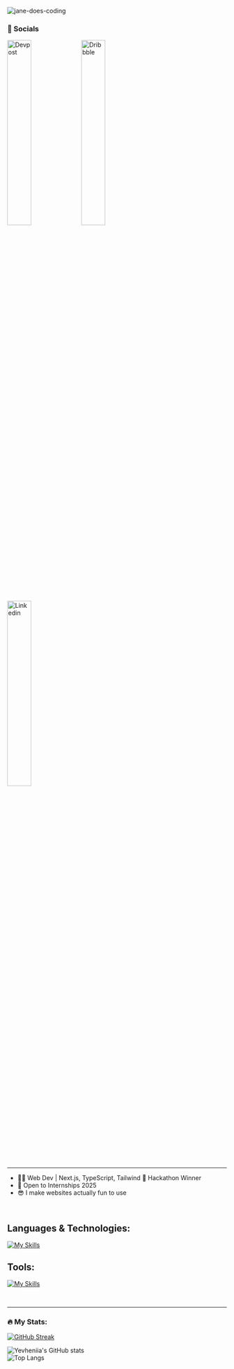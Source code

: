 <p align="left"> 
  <img src="https://komarev.com/ghpvc/?username=jane-does-coding&label=Profile%20views&color=0e75b6&style=flat" alt="jane-does-coding" /> 
</p>

### 📱 Socials

[<img width="33%" alt="Devpost" src="https://github.com/user-attachments/assets/00e9cb7c-2d1d-4001-8639-9230f6cb8bf2" />](https://devpost.com/I-am-jane)
[<img width="33%" alt="Dribbble" src="https://github.com/user-attachments/assets/f25b48e3-b718-46a9-ae1f-b812d318de56" />](https://dribbble.com/jane-does-coding)
[<img width="33%" alt="Linkedin" src="https://github.com/user-attachments/assets/04852fff-5b2b-41ee-bc34-367fd53c1c75" />](https://www.linkedin.com/in/yevheniia-simaka/)

---

- 👩‍💻 Web Dev | Next.js, TypeScript, Tailwind 🏅 Hackathon Winner  
- 🙌 Open to Internships 2025  
- 😎 I make websites actually fun to use

<br>

## Languages & Technologies:

[![My Skills](https://skillicons.dev/icons?i=html,css,js,ts,py,materialui,tailwind,bootstrap,sass,mongodb,nodejs,express,react,nextjs,prisma,supabase,clerk)](https://skillicons.dev)

## Tools:

[![My Skills](https://skillicons.dev/icons?i=git,github,postman,vite,vscode,idea,atom,bash,figma)](https://skillicons.dev)

<br>

---

### :fire: My Stats:

[![GitHub Streak](https://streak-stats.demolab.com?user=jane-does-coding&theme=dark&hide_border=true)](https://git.io/streak-stats)

![Yevheniia's GitHub stats](https://github-readme-stats.vercel.app/api?username=jane-does-coding&show_icons=true&theme=dark&hide_border=true)  
![Top Langs](https://github-readme-stats.vercel.app/api/top-langs/?username=jane-does-coding&layout=compact&theme=dark&hide_border=true&hide=python)
